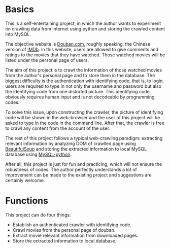 # Basics
This is a self-entertaining project, in which the author wants to experiment on crawling data from Internet using python and storing the crawled content into MySQL.

The objective website is [Douban.com](www.douban.com), roughly speaking, the Chinese version of [IMDb](http://www.imdb.com/). In this website, users are allowed to give comments and ratings to the movies that they have watched. Those watched movies will be listed under the personal page of users.

The aim of this project is to crawl the information of those watched movies from the author's personal page and to store them in the database. The biggest difficulty is the authentication with identifying code, that is, to login, users are required to type in not only the username and password but also the identifying code from one distorted picture. This identifying code obviously requires human input and is not decodeable by programming codes.

To solve this issue, upon constructing the crawler, the picture of identifying code will be shown in the web-browser and the user of this project will be asked to type in the code in the command line. After that, the crawler is free to crawl any content from the account of the user.

The rest of this project follows a typical web-crawling paradigm: extracting relevant information by analyzing DOM of crawlled page using [BeautifulSoup](http://www.crummy.com/software/BeautifulSoup/bs4/doc/) and storing the extracted information to local MySQL database using [MySQL-python](https://pypi.python.org/pypi/MySQL-python). 

After all, this project is just for fun and practicing, which will not ensure the robustness of codes. The author perfectly understands a lot of improvement can be made to the existing project and suggestions are certainly welcome.    


# Functions
This project can do four things:

* Establish an authenticated crawler with identifying code.
* Crawl movies from the personal page of douban.
* Extract movie relevant information from downloaded pages.
* Store the extracted information to local database.
